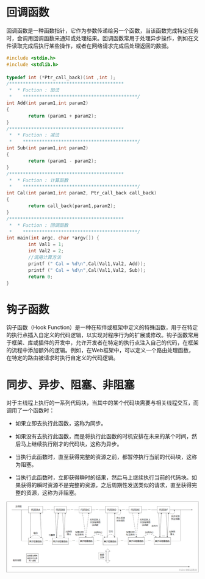 # 回调函数

回调函数是一种函数指针，它作为参数传递给另一个函数，当该函数完成特定任务时，会调用回调函数来通知或处理结果。回调函数常用于处理异步操作，例如在文件读取完成后执行某些操作，或者在网络请求完成后处理返回的数据。

```c
#include <stdio.h>
#include <stdlib.h>

typedef int (*Ptr_call_back)(int ,int );
/****************************************** 
 *  * Fuction : 加法
 *    ******************************************/
int Add(int param1,int param2)
{
        return (param1 + param2);
}
/****************************************** 
 *  * Fuction : 减法 
 *    ******************************************/
int Sub(int param1,int param2)
{
        return (param1 - param2);
}
/****************************************** 
 *  * Fuction : 计算函数 
 *    ******************************************/
int Cal(int param1,int param2, Ptr_call_back call_back)
{
        return call_back(param1,param2);
}
/****************************************** 
 *  * Fuction : 回调函数 
 *    ******************************************/
int main(int argc, char *argv[]) {
        int Val1 = 1;
        int Val2 = 2;
        //调用计算方法 
        printf (" Cal = %d\n",Cal(Val1,Val2, Add));
        printf (" Cal = %d\n",Cal(Val1,Val2, Sub));
        return 0;
}
```

# 钩子函数

钩子函数（Hook Function）是一种在软件或框架中定义的特殊函数，用于在特定的执行点插入自定义的代码逻辑，以实现对程序行为的扩展或修改。钩子函数常用于框架、库或插件的开发中，允许开发者在特定的执行点注入自己的代码，在框架的流程中添加额外的逻辑。例如，在Web框架中，可以定义一个路由处理函数，在特定的路由被请求时执行自定义的代码逻辑。

# 同步、异步、阻塞、非阻塞

对于主线程上执行的一系列代码块，当其中的某个代码块需要与相关线程交互，而调用了一个函数时：

- 如果立即去执行此函数，这称为同步。

- 如果没有去执行此函数，而是将执行此函数的时机安排在未来的某个时间，然后马上继续执行刚才的代码块，这称为异步。

- 当执行此函数时，直至获得完整的资源之前，都暂停执行当前的代码块，这称为阻塞。

- 当执行此函数时，立即获得瞬时的结果，然后马上继续执行当前的代码块。如果获得的瞬时资源不是完整的资源，之后周期性发送类似的请求，直至获得完整的资源，这称为非阻塞。

![image](assets\编程思想-1.png)
